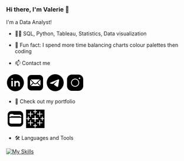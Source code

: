 ### Hi there, I'm Valerie 👋
I'm a Data Analyst!

- 🐱‍👤 SQL, Python, Tableau, Statistics, Data visualization
- 🎨 Fun fact: I spend more time balancing charts colour palettes then coding   

- 📫 Contact me  

[![linkedin](https://github.com/Lalerie/Lalerie/blob/main/icons8-linkedin-circled-50.png)](https://www.linkedin.com/in/lalerie/)
[![mail](https://github.com/Lalerie/Lalerie/blob/main/icons8-mail-50.png)](<mailto:valerie.lunkina@gmail.com>)
[![telegram](https://github.com/Lalerie/Lalerie/blob/main/icons8-telegram-50.png)](https://t.me/@Mor030va)
[![inst](https://github.com/Lalerie/Lalerie/blob/main/icons8-instagram-50.png)](https://www.instagram.com/ut0chkin/)

- 🎁 Check out my portfolio  

[![portfolio](https://github.com/Lalerie/Lalerie/blob/main/icons8-files-50.png)](https://github.com/Lalerie/Portfolio)
[![tableau](https://github.com/Lalerie/Lalerie/blob/main/icons8-tableau-software-50.png)](https://public.tableau.com/app/profile/valeriya.lunkina/viz/Project10_2022_11_06/Dashboard1)

- 🛠 Languages and Tools  

[![My Skills](https://skills.thijs.gg/icons?i=py,postgres,html,css,github&theme=dark)](https://skills.thijs.gg)
